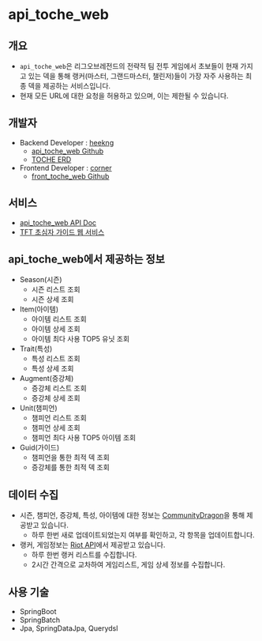 # api_toche_web

## 개요

- `api_toche_web`은 리그오브레전드의 전략적 팀 전투 게임에서 초보들이 현재 가지고 있는 덱을 통해 랭커(마스터, 그랜드마스터, 챌린저)들이 가장 자주 사용하는 최종 덱을 제공하는 서비스입니다.
- 현재 모든 URL에 대한 요청을 허용하고 있으며, 이는 제한될 수 있습니다.

## 개발자

- Backend Developer : [heekng](https://github.com/heekng)
  - [api_toche_web Github](https://github.com/Heekng/api_toche_web)
  - [TOCHE ERD](https://www.erdcloud.com/d/5bCryn3uQmrtpRAkJ)
- Frontend Developer : [corner](https://github.com/Eight-Corner)
  - [front_toche_web Github](https://github.com/Eight-Corner/front_toche_web)

## 서비스

- [api_toche_web API Doc](https://documenter.getpostman.com/view/15429365/UzBiPUZe)
- [TFT 초심자 가이드 웹 서비스](https://front-toche-web.vercel.app/)

## api_toche_web에서 제공하는 정보

- Season(시즌)
  - 시즌 리스트 조회
  - 시즌 상세 조회
- Item(아이템)
  - 아이템 리스트 조회
  - 아이템 상세 조회
  - 아이템 최다 사용 TOP5 유닛 조회
- Trait(특성)
  - 특성 리스트 조회
  - 특성 상세 조회
- Augment(증강체)
  - 증강체 리스트 조회
  - 증강체 상세 조회
- Unit(챔피언)
  - 챔피언 리스트 조회
  - 챔피언 상세 조회
  - 챔피언 최다 사용 TOP5 아이템 조회
- Guid(가이드)
  - 챔피언을 통한 최적 덱 조회
  - 증강체를 통한 최적 덱 조회

## 데이터 수집

- 시즌, 챔피언, 증강체, 특성, 아이템에 대한 정보는 [CommunityDragon](https://raw.communitydragon.org/)을 통해 제공받고 있습니다.
  - 하루 한번 새로 업데이트되었는지 여부를 확인하고, 각 항목을 업데이트합니다.
- 랭커, 게임정보는 [Riot API](https://developer.riotgames.com/)에서 제공받고 있습니다.
  - 하루 한번 랭커 리스트를 수집합니다.
  - 2시간 간격으로 교차하여 게임리스트, 게임 상세 정보를 수집합니다.

## 사용 기술

- SpringBoot
- SpringBatch
- Jpa, SpringDataJpa, Querydsl

